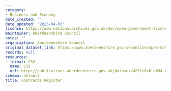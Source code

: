 ```yaml
---
category:
- Business and Economy
date_created: ''
date_updated: '2023-04-03'
license: https://www.nationalarchives.gov.uk/doc/open-government-licence/version/3/
maintainer: Aberdeenshire Council
notes: ''
organization: Aberdeenshire Council
original_dataset_link: https://www.aberdeenshire.gov.uk/online/open-data/
records: null
resources:
- format: CSV
  name: CSV
  url: http://publications.aberdeenshire.gov.uk/dataset/4211e6c6-db94-429a-adf9-c19f8a57a3a0/resource/f9b3de55-2b3f-44b9-acfc-66b3cd12df6b/download/aberdeenshire-council-contracts-register.csv
schema: default
title: Contracts Register
---
```

